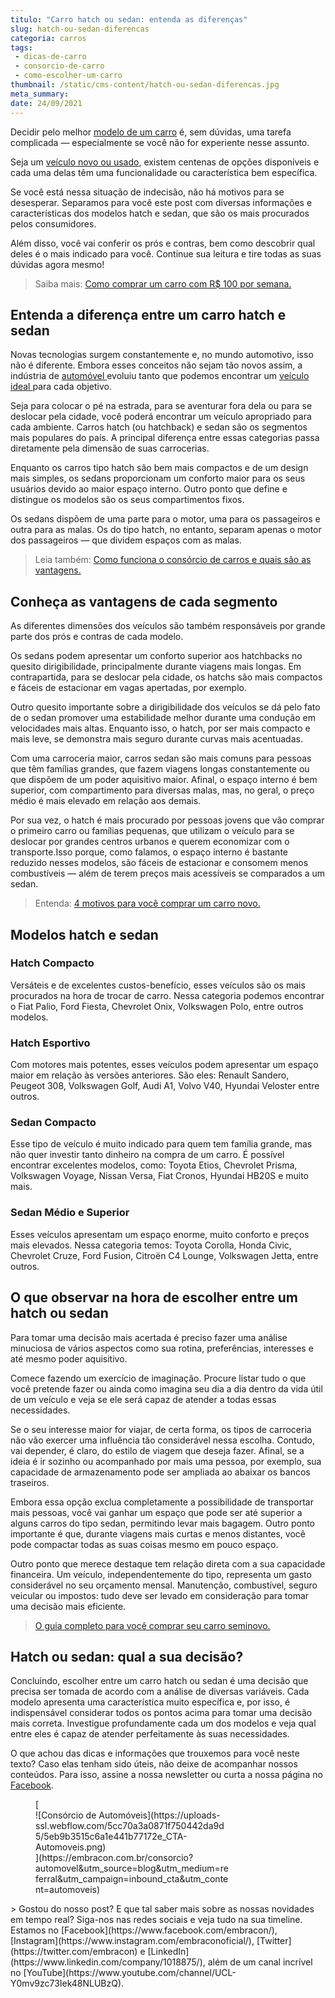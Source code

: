 ```yaml
---
titulo: "Carro hatch ou sedan: entenda as diferenças"
slug: hatch-ou-sedan-diferencas
categoria: carros
tags:
 - dicas-de-carro
 - consorcio-de-carro
 - como-escolher-um-carro
thumbnail: /static/cms-content/hatch-ou-sedan-diferencas.jpg
meta_summary: 
date: 24/09/2021
---
```

Decidir pelo melhor [modelo de um carro](https://www.embracon.com.br/blog/carros-mais-baratos-os-modelos-de-ate-r-40-mil) é, sem dúvidas, uma tarefa complicada — especialmente se você não for experiente nesse assunto.

Seja um [veículo novo ou usado](https://www.embracon.com.br/blog/comprar-carro-usado-com-a-carta-de-credito-do-consorcio), existem centenas de opções disponíveis e cada uma delas têm uma funcionalidade ou característica bem específica.

Se você está nessa situação de indecisão, não há motivos para se desesperar. Separamos para você este post com diversas informações e características dos modelos hatch e sedan, que são os mais procurados pelos consumidores.

Além disso, você vai conferir os prós e contras, bem como descobrir qual deles é o mais indicado para você. Continue sua leitura e tire todas as suas dúvidas agora mesmo!

> Saiba mais: [Como comprar um carro com R$ 100 por semana.](https://www.embracon.com.br/blog/como-comprar-um-carro-com-r-100-00-por-semana)

Entenda a diferença entre um carro hatch e sedan
------------------------------------------------

Novas tecnologias surgem constantemente e, no mundo automotivo, isso não é diferente. Embora esses conceitos não sejam tão novos assim, a indústria de [automóvel ](https://www.embracon.com.br/consorcio-de-carros)evoluiu tanto que podemos encontrar um [veículo ideal ](https://www.embracon.com.br/blog/saiba-o-que-considerar-para-escolher-o-carro-ideal)para cada objetivo.

Seja para colocar o pé na estrada, para se aventurar fora dela ou para se deslocar pela cidade, você poderá encontrar um veículo apropriado para cada ambiente. Carros hatch (ou hatchback) e sedan são os segmentos mais populares do país. A principal diferença entre essas categorias passa diretamente pela dimensão de suas carrocerias.

Enquanto os carros tipo hatch são bem mais compactos e de um design mais simples, os sedans proporcionam um conforto maior para os seus usuários devido ao maior espaço interno. Outro ponto que define e distingue os modelos são os seus compartimentos fixos.

Os sedans dispõem de uma parte para o motor, uma para os passageiros e outra para as malas. Os do tipo hatch, no entanto, separam apenas o motor dos passageiros — que dividem espaços com as malas.

> Leia também: [Como funciona o consórcio de carros e quais são as vantagens.](https://www.embracon.com.br/blog/vantagens-consorcio-automovel)

Conheça as vantagens de cada segmento
-------------------------------------

As diferentes dimensões dos veículos são também responsáveis por grande parte dos prós e contras de cada modelo.

Os sedans podem apresentar um conforto superior aos hatchbacks no quesito dirigibilidade, principalmente durante viagens mais longas. Em contrapartida, para se deslocar pela cidade, os hatchs são mais compactos e fáceis de estacionar em vagas apertadas, por exemplo.

Outro quesito importante sobre a dirigibilidade dos veículos se dá pelo fato de o sedan promover uma estabilidade melhor durante uma condução em velocidades mais altas. Enquanto isso, o hatch, por ser mais compacto e mais leve, se demonstra mais seguro durante curvas mais acentuadas.

Com uma carroceria maior, carros sedan são mais comuns para pessoas que têm famílias grandes, que fazem viagens longas constantemente ou que dispõem de um poder aquisitivo maior. Afinal, o espaço interno é bem superior, com compartimento para diversas malas, mas, no geral, o preço médio é mais elevado em relação aos demais.

Por sua vez, o hatch é mais procurado por pessoas jovens que vão comprar o primeiro carro ou famílias pequenas, que utilizam o veículo para se deslocar por grandes centros urbanos e querem economizar com o transporte.Isso porque, como falamos, o espaço interno é bastante reduzido nesses modelos, são fáceis de estacionar e consomem menos combustíveis — além de terem preços mais acessíveis se comparados a um sedan.

> Entenda: [4 motivos para você comprar um carro novo.](https://www.embracon.com.br/blog/4-motivos-para-voce-comprar-um-carro-novo)

Modelos hatch e sedan
---------------------

### Hatch Compacto

Versáteis e de excelentes custos-benefício, esses veículos são os mais procurados na hora de trocar de carro. Nessa categoria podemos encontrar o Fiat Palio, Ford Fiesta, Chevrolet Onix, Volkswagen Polo, entre outros modelos.

### Hatch Esportivo

Com motores mais potentes, esses veículos podem apresentar um espaço maior em relação às versões anteriores. São eles: Renault Sandero, Peugeot 308, Volkswagen Golf, Audi A1, Volvo V40, Hyundai Veloster entre outros.

### Sedan Compacto

Esse tipo de veículo é muito indicado para quem tem família grande, mas não quer investir tanto dinheiro na compra de um carro. É possível encontrar excelentes modelos, como: Toyota Etios, Chevrolet Prisma, Volkswagen Voyage, Nissan Versa, Fiat Cronos, Hyundai HB20S e muito mais.

### Sedan Médio e Superior

Esses veículos apresentam um espaço enorme, muito conforto e preços mais elevados. Nessa categoria temos: Toyota Corolla, Honda Civic, Chevrolet Cruze, Ford Fusion, Citroën C4 Lounge, Volkswagen Jetta, entre outros.

O que observar na hora de escolher entre um hatch ou sedan
----------------------------------------------------------

Para tomar uma decisão mais acertada é preciso fazer uma análise minuciosa de vários aspectos como sua rotina, preferências, interesses e até mesmo poder aquisitivo.

Comece fazendo um exercício de imaginação. Procure listar tudo o que você pretende fazer ou ainda como imagina seu dia a dia dentro da vida útil de um veículo e veja se ele será capaz de atender a todas essas necessidades.

Se o seu interesse maior for viajar, de certa forma, os tipos de carroceria não vão exercer uma influência tão considerável nessa escolha. Contudo, vai depender, é claro, do estilo de viagem que deseja fazer. Afinal, se a ideia é ir sozinho ou acompanhado por mais uma pessoa, por exemplo, sua capacidade de armazenamento pode ser ampliada ao abaixar os bancos traseiros.

Embora essa opção exclua completamente a possibilidade de transportar mais pessoas, você vai ganhar um espaço que pode ser até superior a alguns carros do tipo sedan, permitindo levar mais bagagem. Outro ponto importante é que, durante viagens mais curtas e menos distantes, você pode compactar todas as suas coisas mesmo em pouco espaço.

Outro ponto que merece destaque tem relação direta com a sua capacidade financeira. Um veículo, independentemente do tipo, representa um gasto considerável no seu orçamento mensal. Manutenção, combustível, seguro veicular ou impostos: tudo deve ser levado em consideração para tomar uma decisão mais eficiente.

> [O guia completo para você comprar seu carro seminovo.](https://www.embracon.com.br/blog/carro-seminovo-guia-completo-para-comprar)

Hatch ou sedan: qual a sua decisão?
-----------------------------------

Concluindo, escolher entre um carro hatch ou sedan é uma decisão que precisa ser tomada de acordo com a análise de diversas variáveis. Cada modelo apresenta uma característica muito específica e, por isso, é indispensável considerar todos os pontos acima para tomar uma decisão mais correta. Investigue profundamente cada um dos modelos e veja qual entre eles é capaz de atender perfeitamente às suas necessidades.

O que achou das dicas e informações que trouxemos para você neste texto? Caso elas tenham sido úteis, não deixe de acompanhar nossos conteúdos. Para isso, assine a nossa newsletter ou curta a nossa página no [Facebook](http://www.facebook.com/embracon).

<figure class="w-richtext-figure-type-image w-richtext-align-center" style="max-width:310px">[<div>![Consórcio de Automóveis](https://uploads-ssl.webflow.com/5cc70a3a0871f750442da9d5/5eb9b3515c6a1e441b77172e_CTA-Automoveis.png)</div>](https://embracon.com.br/consorcio?automovel&utm_source=blog&utm_medium=referral&utm_campaign=inbound_cta&utm_content=automoveis)</figure>> Gostou do nosso post? E que tal saber mais sobre as nossas novidades em tempo real? Siga-nos nas redes sociais e veja tudo na sua timeline. Estamos no [Facebook](https://www.facebook.com/embracon/), [Instagram](https://www.instagram.com/embraconoficial/), [Twitter](https://twitter.com/embracon) e [LinkedIn](https://www.linkedin.com/company/1018875/), além de um canal incrível no [YouTube](https://www.youtube.com/channel/UCL-Y0mv9zc73Iek48NLUBzQ).
